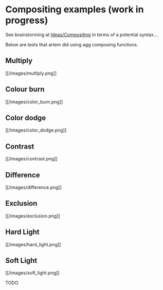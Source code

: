 <!-- Name: Compositing -->
<!-- Version: 3 -->
<!-- Last-Modified: 2010/09/26 04:40:59 -->
<!-- Author: springmeyer -->
# Compositing examples (work in progress)

See brainstorming at [Ideas/Compositing](Ideas_Compositing) in terms of a potential syntax....

Below are tests that artem did using agg composing functions.

## Multiply
[[/images/multiply.png]]
## Colour burn 
[[/images/color_burn.png]]
## Color dodge
[[/images/color_dodge.png]]
## Contrast
[[/images/contrast.png]]
## Difference
[[/images/difference.png]]
## Exclusion
[[/images/exclusion.png]]
## Hard Light
[[/images/hard_light.png]]
## Soft Light
[[/images/soft_light.png]]

TODO
